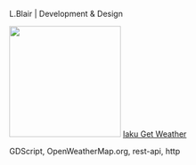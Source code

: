 L.Blair | Development &amp; Design

<img src="images/icon_300.png" alt="" width="200px"/>
<a href="https://lenardblair.github.io/get_weather" target="_blank">Iaku Get Weather</a>
<p>GDScript, OpenWeatherMap.org, rest-api, http</p>
<br>

